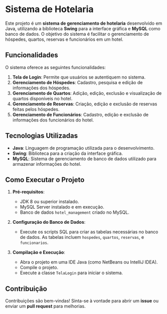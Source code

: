 # Sistema de Hotelaria

Este projeto é um **sistema de gerenciamento de hotelaria** desenvolvido em Java, utilizando a biblioteca **Swing** para a interface gráfica e **MySQL** como banco de dados. O objetivo do sistema é facilitar o gerenciamento de hóspedes, quartos, reservas e funcionários em um hotel.

## Funcionalidades

O sistema oferece as seguintes funcionalidades:

1. **Tela de Login**: Permite que usuários se autentiquem no sistema.
2. **Gerenciamento de Hóspedes**: Cadastro, pesquisa e edição de informações dos hóspedes.
3. **Gerenciamento de Quartos**: Adição, edição, exclusão e visualização de quartos disponíveis no hotel.
4. **Gerenciamento de Reservas**: Criação, edição e exclusão de reservas feitas pelos hóspedes.
5. **Gerenciamento de Funcionários**: Cadastro, edição e exclusão de informações dos funcionários do hotel.

## Tecnologias Utilizadas

- **Java**: Linguagem de programação utilizada para o desenvolvimento.
- **Swing**: Biblioteca para a criação da interface gráfica.
- **MySQL**: Sistema de gerenciamento de banco de dados utilizado para armazenar informações do hotel.


## Como Executar o Projeto

1. **Pré-requisitos**:
   - JDK 8 ou superior instalado.
   - MySQL Server instalado e em execução.
   - Banco de dados `hotel_management` criado no MySQL.

2. **Configuração do Banco de Dados**:
   - Execute os scripts SQL para criar as tabelas necessárias no banco de dados. As tabelas incluem `hospedes`, `quartos`, `reservas`, e `funcionarios`.

3. **Compilação e Execução**:
   - Abra o projeto em uma IDE Java (como NetBeans ou IntelliJ IDEA).
   - Compile o projeto.
   - Execute a classe `TelaLogin` para iniciar o sistema.

## Contribuição

Contribuições são bem-vindas! Sinta-se à vontade para abrir um **issue** ou enviar um **pull request** para melhorias.


